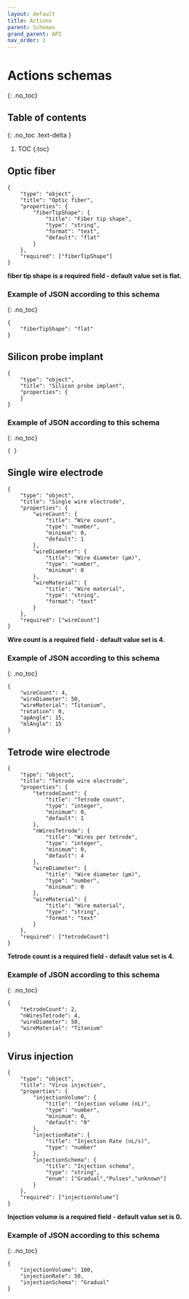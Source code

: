 ```yaml
---
layout: default
title: Actions
parent: Schemas
grand_parent: API
nav_order: 1
---
```


# Actions schemas
{: .no_toc}

## Table of contents
{: .no_toc .text-delta }

1. TOC
{:toc}

## Optic fiber
```
{
    "type": "object",
    "title": "Optic fiber",
    "properties": {
        "fiberTipShape": {
            "title": "Fiber tip shape",
            "type": "string",
            "format": "text",
            "default": "flat"
        }
    },
    "required": ["fiberTipShape"]
}
```

__fiber tip shape is a required field - default value set is flat.__

### Example of JSON according to this schema
{: .no_toc}
```
{
    "fiberTipShape": "flat"
}
```

## Silicon probe implant
```
{
    "type": "object",
    "title": "Silicon probe implant",
    "properties": {
    }
}
```

### Example of JSON according to this schema
{: .no_toc}
```
{ }
```

## Single wire electrode
```
{
    "type": "object",
    "title": "Single wire electrode",
    "properties": {
        "wireCount": {
            "title": "Wire count",
            "type": "number",
            "minimum": 0,
            "default": 1
        },
        "wireDiameter": {
            "title": "Wire diameter (µm)",
            "type": "number",
            "minimum": 0
        },
        "wireMaterial": {
            "title": "Wire material",
            "type": "string",
            "format": "text"
        }
    },
    "required": ["wireCount"]
}
```

__Wire count is a required field - default value set is 4.__

### Example of JSON according to this schema
{: .no_toc}
```
{
    "wireCount": 4,
    "wireDiameter": 50,
    "wireMaterial": "Titanium",
    "rotation": 0,
    "apAngle": 15,
    "mlAngle": 15
}
```

## Tetrode wire electrode
```
{
    "type": "object",
    "title": "Tetrode wire electrode",
    "properties": {
        "tetrodeCount": {
            "title": "Tetrode count",
            "type": "integer",
            "minimum": 0,
            "default": 1
        },
        "nWiresTetrode": {
            "title": "Wires per tetrode",
            "type": "integer",
            "minimum": 0,
            "default": 4
        },
        "wireDiameter": {
            "title": "Wire diameter (µm)",
            "type": "number",
            "minimum": 0
        },
        "wireMaterial": {
            "title": "Wire material",
            "type": "string",
            "format": "text"
        }
    },
    "required": ["tetrodeCount"]
}

```

__Tetrode count is a required field - default value set is 4.__

### Example of JSON according to this schema
{: .no_toc}
```
{
    "tetrodeCount": 2,
    "nWiresTetrode": 4,
    "wireDiameter": 50,
    "wireMaterial": "Titanium"
}
```

## Virus injection
```
{
    "type": "object",
    "title": "Virus injection",
    "properties": {
        "injectionVolume": {
            "title": "Injection volume (nL)",
            "type": "number",
            "minimum": 0,
            "default": "0"
        },
        "injectionRate": {
            "title": "Injection Rate (nL/s)",
            "type": "number"
        },
        "injectionSchema": {
            "title": "Injection schema",
            "type": "string",
            "enum": ["Gradual","Pulses","unknown"]
        }
    },
    "required": ["injectionVolume"]
}

```

__Injection volume is a required field - default value set is 0.__

### Example of JSON according to this schema
{: .no_toc}
```
{
    "injectionVolume": 100,
    "injectionRate": 50,
    "injectionSchema": "Gradual"
}
```
